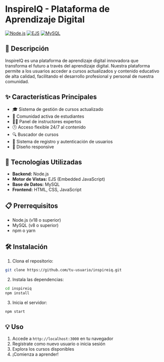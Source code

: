 # InspireIQ - Plataforma de Aprendizaje Digital

[![Node.js](https://img.shields.io/badge/Node.js-v18.x-brightgreen)]()
[![EJS](https://img.shields.io/badge/EJS-v3.x-orange)]()
[![MySQL](https://img.shields.io/badge/MySQL-v8.x-blue)]()

## 📝 Descripción

InspireIQ es una plataforma de aprendizaje digital innovadora que transforma el futuro a través del aprendizaje digital. Nuestra plataforma permite a los usuarios acceder a cursos actualizados y contenido educativo de alta calidad, facilitando el desarrollo profesional y personal de nuestra comunidad.

## ✨ Características Principales

- 🎓 Sistema de gestión de cursos actualizado
- 👥 Comunidad activa de estudiantes
- 👨‍🏫 Panel de instructores expertos
- 🕒 Acceso flexible 24/7 al contenido
- 🔍 Buscador de cursos
- 👤 Sistema de registro y autenticación de usuarios
- 📱 Diseño responsive

## 🚀 Tecnologías Utilizadas

- **Backend:** Node.js
- **Motor de Vistas:** EJS (Embedded JavaScript)
- **Base de Datos:** MySQL
- **Frontend:** HTML, CSS, JavaScript

## 📋 Prerrequisitos

- Node.js (v18 o superior)
- MySQL (v8 o superior)
- npm o yarn

## 🛠️ Instalación

1. Clona el repositorio:
```bash
git clone https://github.com/tu-usuario/inspireiq.git
```

2. Instala las dependencias:
```bash
cd inspireiq
npm install
```

3. Inicia el servidor:
```bash
npm start
```

## 💡 Uso

1. Accede a `http://localhost:3000` en tu navegador
2. Regístrate como nuevo usuario o inicia sesión
3. Explora los cursos disponibles
4. ¡Comienza a aprender!
